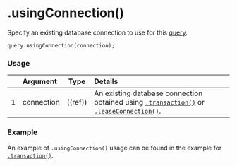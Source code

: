 # .usingConnection()

Specify an existing database connection to use for this [query](http://sailsjs.com/documentation/reference/waterline-orm/queries).

```usage
query.usingConnection(connection);
```

### Usage

|   |     Argument        | Type                                         | Details                            |
|---|:--------------------|----------------------------------------------|:-----------------------------------|
| 1 |   connection        | ((ref))                                      | An existing database connection obtained using [`.transaction()`](http://sailsjs.com/documentation/reference/waterline-orm/datastores/transaction) or [`.leaseConnection()`](http://sailsjs.com/documentation/reference/waterline-orm/datastores/lease-connection).

### Example

An example of `.usingConnection()` usage can be found in the example for [`.transaction()`](http://sailsjs.com/documentation/reference/waterline-orm/datastores/transaction#?example).


<docmeta name="displayName" value=".usingConnection()">
<docmeta name="pageType" value="method">
